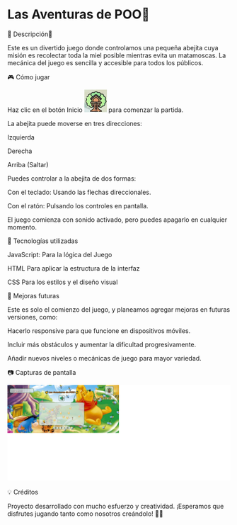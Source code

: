 # Las Aventuras de POO🐝

📌 Descripción🐝

Este es un divertido juego donde controlamos una pequeña abejita cuya misión es recolectar toda la miel posible mientras evita un matamoscas. La mecánica del juego es sencilla y accesible para todos los públicos.

🎮 Cómo jugar

Haz clic en el botón Inicio ![captura de juego](./public/img/casitaReadme.png) para comenzar la partida.

La abejita puede moverse en tres direcciones:

Izquierda

Derecha

Arriba (Saltar)

Puedes controlar a la abejita de dos formas:

Con el teclado: Usando las flechas direccionales.

Con el ratón: Pulsando los controles en pantalla.

El juego comienza con sonido activado, pero puedes apagarlo en cualquier momento.

🔧 Tecnologías utilizadas

JavaScript: Para la lógica del Juego

HTML Para aplicar la estructura de la interfaz

CSS Para los estilos y el diseño visual

🚀 Mejoras futuras

Este es solo el comienzo del juego, y planeamos agregar mejoras en futuras versiones, como:

Hacerlo responsive para que funcione en dispositivos móviles.

Incluir más obstáculos y aumentar la dificultad progresivamente.

Añadir nuevos niveles o mecánicas de juego para mayor variedad.

📷 Capturas de pantalla

![captura de juego](./public/img/imgReadme.png)

💡 Créditos

Proyecto desarrollado con mucho esfuerzo y creatividad. ¡Esperamos que disfrutes jugando tanto como nosotros creándolo! 🎉🐝
